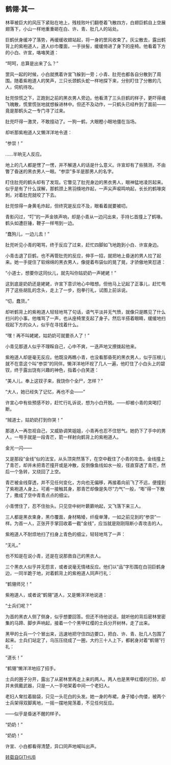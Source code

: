 ## 鹤翎·其一

林草被巨大的风压下紧贴在地上，残枝败叶们翻卷着飞散四方，白翅巨鹤自上空展翅落下，小山一样地重重砸在白、许、青、肚几人的站处。

巨鹤伏身缓冲了落势，再缓缓收翅站起，将一身的罡风收束了。灰尘散去，露出鹤背上的紫袍道人，道人纱巾覆面，一手扶髻，缓缓倚进了身下的座椅。他看着下方的小白、许宣，咯咯笑道：

“呵呵，总算是出来了么？”

罡风一起的时候，小白就携着许宣飞躲到一旁；小青、肚兜也都各自分散到了周围。随着紫袍道人的笑声，三只长颈鹤头蛇一样地探下来，分别盯住了分散的几人，伺机待攻。

肚兜惊慌之下，正跑到之前的黑衣男人旁边。他看清了三头巨鹤的样子，更吓得魂飞魄散，慌里慌张地就想躲进林中。但还不及动作，一只鹤头已经杵到了面前——竟是那鹤头之一专门寻了过来。

肚兜吓得一激灵，不敢擅动了。一狗一鹤，大眼瞪小眼地僵在当场。

却听那紫袍道人又懒洋洋地令道：

“参崇！”

……半晌无人反应。

地上的几人都是愣了一愣，并不解道人的话是什么意义。许宣却有了些猜测，不由瞥了昏迷的黑衣男人一眼。“参崇”多半是那男人的名字。

盯住肚兜的鹤头却有了发现。它瞥见了肚兜身边的黑衣男人，眼神猛地凌厉起来。似乎是有了什么误解，那鹤颈上黑羽倏地炸起，一声尖声唳鸣响起，长长的鹤喙突刺，对着肚兜就咬了下去。

肚兜惊得一身黄毛炸起，但终究是反应不及，眼看着就要被叨。

青影闪过，“叮”的一声金铁声响，却是小青从一边闪出来，手持匕首撞上了鹤喙。鹤头如遭巨锤，鞭子一样甩到一边。

“蠢狗儿，一边儿去！”

肚兜听见小青的喝骂，终于反应了过来，赶忙四脚如飞地跑到小白、许宣身边。

小青击退了巨鹤，也不再管肚兜的反应，伸手一招，就把地上昏迷的男人拉了起来。她一手提住了软绵绵的黑衣男人，像提着布袋似的晃了晃，才骄傲地笑怼道：

“小道士，想要你这同伙儿，就先叫你姑奶奶一声姥姥！”

这到底是奶奶还是姥姥，许宣下意识地心中暗想。但他马上记起了正事儿，赶忙甩开了这些胡乱的念头，走上了一步，抱拳行礼，试图上前诉说。

“切，蠢货。”

却听鹤背上的紫袍道人轻轻地骂了句话，语气平淡并无气愤，就像只是瞧见了什么扫兴的小事。他嗤骂了一声，也从座椅里支起了身子。然后半搭着眼睛，缓缓地扫视起下方的众人，似乎在寻找着什么。

“嘿！再不叫姥姥，姑奶奶可就要杀人了！”

小青见那道人似乎不理睬自己，心中不爽，一迭声地又撩拨起他来。

紫袍道人却是毫无反应。他既没再瞧小青，也没看那昏死的黑衣男人，似乎压根儿就不在意这个叫“参崇”的同伴。懒洋洋地环视了几人一遍，他盯住了小白头上的碧钗，终于露出饶有兴趣的神色，指着小白笑道：

“美人儿，奉上这钗子来，我饶你个全尸，怎样？”

“大人，她已经失了记忆，再也不会——”

许宣心中有些预感不妙，赶忙行礼诉说，想为小白开脱。——却被小青的突喝打断。

“贼道士，姑奶奶打到你哭！”

那道人一再忽视自己，又威胁调笑姐姐，小青再也忍不住怒气。她扔下了手中的男人，一甩手就是一段青芒，箭一样射向鹤背上的紫袍道人。

金光一闪——

又是那段“金线”似的法宝，从头顶突然落下，在空中截住了小青的攻击。金线撞上了青芒，却并未把青芒撞开或是冲散，反倒像鱼线如水一般，径直穿透了青芒，然后一个急转，又绕回了上空。

青芒被金线穿透，并不见任何变化，方向也无偏移，再接着向前飞了不远，便撞到了紫袍道人身上。可甫一接触其身，那青芒却像是失尽“力气”一般，“嘭”得一下散了，撒成了空中青青点点的细尘。

小青愣住了，忍不住抬头。只见空中树叶簌簌响起，又飞落下来三人。

三人都是黑衣束身，黑巾覆面，身材略矮，纤瘦单薄，一如之前见到的“参崇”一样。为首一人，正张开手掌回收着一截“金线”，应当就是刚刚阻断小青攻击的人。

紫袍道人不耐烦地扫了扫身上青色的细尘，轻轻地骂了一声：

“无礼。”

也不知是在说小青，还是在说那救自己的黑衣人。

三个黑衣人似乎并无怨言，或者说毫无情绪反应。他们以“品”字形围在白羽巨鹤身边，一同半跪于地，对着鹤背上的紫袍道人同声行礼：

“鹤翎师兄！”

紫袍道人，或者说“鹤翎”道人，又是懒洋洋地说道：

“士兵们呢？”

为首的黑衣人侧了侧身，似乎想要回答。但还不待他说话，就听他的背后密林里密集的马蹄、脚步声响起，接着一个个黑甲红缨的士兵分开树林，走了出来。

黑甲的士兵一个个冒出来，迅速地把守住四边要口，把白、许、青、肚几人包围了起来。士兵们站定了，乌压压绕成了一圈，大约三十人上下，都躬身对着“鹤翎”行礼：

“道长！”

“鹤翎”懒洋洋地招了招手。

士兵的圈子分开，露出了从密林里再走上来的两人。两人也是黑甲红缨的打扮，却并未佩戴武器，只是一人一手地架着中间一个老妇人。

老妇人耷拉着脑袋，只见一头花白的头发。她一身的布裙，身子矮小佝偻，被两个士兵架得双脚离地，一摇一摆地晃荡着，不见任何反应。

——似乎是昏迷不醒的样子。

“奶奶！”

“奶奶！”

许宣、小白都看得清楚，异口同声地喊叫出声。

[转载自GITHUB](https://github.com/NinePieces/BaiSheYuanQi)